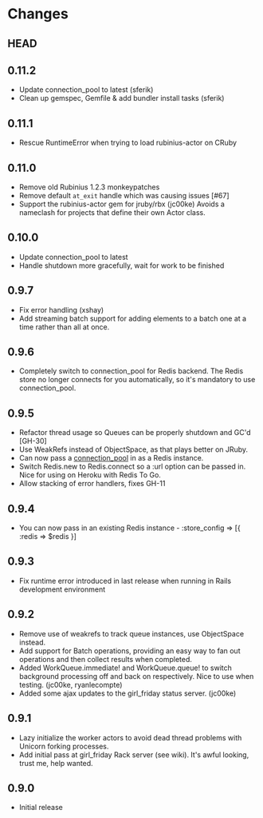 Changes
================

HEAD
---------

0.11.2
---------

* Update connection\_pool to latest (sferik)
* Clean up gemspec, Gemfile & add bundler install tasks (sferik)

0.11.1
---------

* Rescue RuntimeError when trying to load rubinius-actor on CRuby

0.11.0
---------

* Remove old Rubinius 1.2.3 monkeypatches
* Remove default `at_exit` handle which was causing issues [#67]
* Support the rubinius-actor gem for jruby/rbx (jc00ke)
  Avoids a nameclash for projects that define their own Actor class.

0.10.0
---------

* Update connection\_pool to latest
* Handle shutdown more gracefully, wait for work to be finished

0.9.7
---------

* Fix error handling (xshay)
* Add streaming batch support for adding elements to a batch one at a
  time rather than all at once.

0.9.6
---------

* Completely switch to connection\_pool for Redis backend.
  The Redis store no longer connects for you automatically, so it's mandatory to use
  connection\_pool.

0.9.5
---------

* Refactor thread usage so Queues can be properly shutdown and GC'd [GH-30]
* Use WeakRefs instead of ObjectSpace, as that plays better on JRuby.
* Can now pass a [connection\_pool](https://github.com/mperham/connection_pool) in as a Redis instance.
* Switch Redis.new to Redis.connect so a :url option can be passed in.
  Nice for using on Heroku with Redis To Go.
* Allow stacking of error handlers, fixes GH-11

0.9.4
---------

* You can now pass in an existing Redis instance - :store\_config => [{ :redis => $redis }]

0.9.3
---------

* Fix runtime error introduced in last release when running in Rails development environment

0.9.2
---------

* Remove use of weakrefs to track queue instances, use ObjectSpace
  instead.
* Add support for Batch operations, providing an easy way to fan out
  operations and then collect results when completed.
* Added WorkQueue.immediate! and WorkQueue.queue! to switch background processing off and back on respectively. Nice to use when testing. (jc00ke, ryanlecompte)
* Added some ajax updates to the girl\_friday status server. (jc00ke)

0.9.1
---------

* Lazy initialize the worker actors to avoid dead thread problems with Unicorn forking processes.
* Add initial pass at girl\_friday Rack server (see wiki).  It's awful looking, trust me, help wanted.


0.9.0
---------

* Initial release
